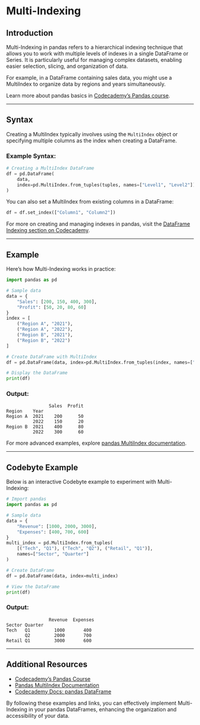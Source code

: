 
# Multi-Indexing

## Introduction  
Multi-Indexing in pandas refers to a hierarchical indexing technique that allows you to work with multiple levels of indexes in a single DataFrame or Series. It is particularly useful for managing complex datasets, enabling easier selection, slicing, and organization of data.

For example, in a DataFrame containing sales data, you might use a MultiIndex to organize data by regions and years simultaneously.

Learn more about pandas basics in [Codecademy’s Pandas course](https://www.codecademy.com/learn/learn-pandas).

---

## Syntax  

Creating a MultiIndex typically involves using the `MultiIndex` object or specifying multiple columns as the index when creating a DataFrame.  

### Example Syntax:
```python
# Creating a MultiIndex DataFrame
df = pd.DataFrame(
    data,
    index=pd.MultiIndex.from_tuples(tuples, names=["Level1", "Level2"])
)
```

You can also set a MultiIndex from existing columns in a DataFrame:  
```python
df = df.set_index(["Column1", "Column2"])
```

For more on creating and managing indexes in pandas, visit the [DataFrame Indexing section on Codecademy](https://www.codecademy.com/learn/learn-pandas/modules/learn-pandas-indexing).

---

## Example  

Here’s how Multi-Indexing works in practice:  
```python
import pandas as pd

# Sample data
data = {
    "Sales": [200, 150, 400, 300],
    "Profit": [50, 20, 80, 60]
}
index = [
    ("Region A", "2021"),
    ("Region A", "2022"),
    ("Region B", "2021"),
    ("Region B", "2022")
]

# Create DataFrame with MultiIndex
df = pd.DataFrame(data, index=pd.MultiIndex.from_tuples(index, names=["Region", "Year"]))

# Display the DataFrame
print(df)
```

### Output:
```
                Sales  Profit
Region    Year               
Region A  2021    200      50
          2022    150      20
Region B  2021    400      80
          2022    300      60
```

For more advanced examples, explore [pandas MultiIndex documentation](https://pandas.pydata.org/pandas-docs/stable/user_guide/advanced.html).

---

## Codebyte Example  

Below is an interactive Codebyte example to experiment with Multi-Indexing:

```python
# Import pandas
import pandas as pd

# Sample data
data = {
    "Revenue": [1000, 2000, 3000],
    "Expenses": [400, 700, 600]
}
multi_index = pd.MultiIndex.from_tuples(
    [("Tech", "Q1"), ("Tech", "Q2"), ("Retail", "Q1")],
    names=["Sector", "Quarter"]
)

# Create DataFrame
df = pd.DataFrame(data, index=multi_index)

# View the DataFrame
print(df)
```

### Output:
```
                Revenue  Expenses
Sector Quarter                   
Tech   Q1         1000       400
       Q2         2000       700
Retail Q1         3000       600
```

---

## Additional Resources  

- [Codecademy’s Pandas Course](https://www.codecademy.com/learn/learn-pandas)  
- [Pandas MultiIndex Documentation](https://pandas.pydata.org/pandas-docs/stable/user_guide/advanced.html)  
- [Codecademy Docs: pandas DataFrame](https://www.codecademy.com/resources/docs/python/pandas/dataframe)

By following these examples and links, you can effectively implement Multi-Indexing in your pandas DataFrames, enhancing the organization and accessibility of your data.
